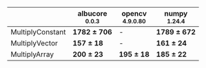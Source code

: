 |                |albucore<br><small>0.0.3</small>|opencv<br><small>4.9.0.80</small>|numpy<br><small>1.24.4</small>|
|----------------|--------------------------------|---------------------------------|------------------------------|
|MultiplyConstant|**1782 ± 706**                  |-                                |**1789 ± 672**                |
|MultiplyVector  |**157 ± 18**                    |-                                |**161 ± 24**                  |
|MultiplyArray   |**200 ± 23**                    |**195 ± 18**                     |**185 ± 22**                  |
